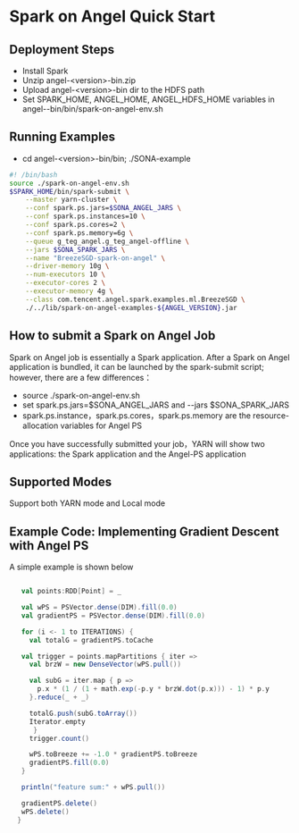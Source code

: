 # Spark on Angel Quick Start

## Deployment Steps
- Install Spark 
- Unzip angel-\<version\>-bin.zip
- Upload angel-\<version\>-bin dir to the HDFS path
- Set SPARK_HOME, ANGEL_HOME, ANGEL_HDFS_HOME variables in angel-<version>-bin/bin/spark-on-angel-env.sh

## Running Examples
- cd angel-\<version\>-bin/bin; ./SONA-example

```bash
#! /bin/bash
source ./spark-on-angel-env.sh
$SPARK_HOME/bin/spark-submit \
    --master yarn-cluster \
    --conf spark.ps.jars=$SONA_ANGEL_JARS \
    --conf spark.ps.instances=10 \
    --conf spark.ps.cores=2 \
    --conf spark.ps.memory=6g \
    --queue g_teg_angel.g_teg_angel-offline \
    --jars $SONA_SPARK_JARS \
    --name "BreezeSGD-spark-on-angel" \
    --driver-memory 10g \
    --num-executors 10 \
    --executor-cores 2 \
    --executor-memory 4g \
    --class com.tencent.angel.spark.examples.ml.BreezeSGD \
    ./../lib/spark-on-angel-examples-${ANGEL_VERSION}.jar
```

## How to submit a Spark on Angel Job
Spark on Angel job is essentially a Spark application. After a Spark on Angel application is bundled, it can be launched by the spark-submit script; however, there are a few differences：
- source ./spark-on-angel-env.sh
- set spark.ps.jars=$SONA_ANGEL_JARS and --jars $SONA_SPARK_JARS
- spark.ps.instance，spark.ps.cores，spark.ps.memory are the resource-allocation variables for Angel PS

Once you have successfully submitted your job，YARN will show two applications: the Spark application and the Angel-PS application

## Supported Modes
Support both YARN mode and Local mode

## Example Code: Implementing Gradient Descent with Angel PS

A simple example is shown below

```Scala

   val points:RDD[Point] = _

   val wPS = PSVector.dense(DIM).fill(0.0)
   val gradientPS = PSVector.dense(DIM).fill(0.0)

   for (i <- 1 to ITERATIONS) {
     val totalG = gradientPS.toCache

   val trigger = points.mapPartitions { iter =>
     val brzW = new DenseVector(wPS.pull())

     val subG = iter.map { p =>
       p.x * (1 / (1 + math.exp(-p.y * brzW.dot(p.x))) - 1) * p.y
     }.reduce(_ + _)

     totalG.push(subG.toArray())
     Iterator.empty
      }
     trigger.count()

     wPS.toBreeze += -1.0 * gradientPS.toBreeze
     gradientPS.fill(0.0)
   }

   println("feature sum:" + wPS.pull())

   gradientPS.delete()
   wPS.delete()
  }
```
